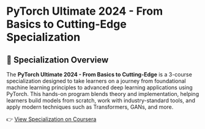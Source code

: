 # PyTorch Ultimate 2024 - From Basics to Cutting-Edge Specialization
## 🧠 Specialization Overview

The **PyTorch Ultimate 2024 - From Basics to Cutting-Edge** is a 3-course specialization designed to take learners on a journey from foundational machine learning principles to advanced deep learning applications using PyTorch. This hands-on program blends theory and implementation, helping learners build models from scratch, work with industry-standard tools, and apply modern techniques such as Transformers, GANs, and more.

👉 [View Specialization on Coursera](https://www.coursera.org/specializations/packt-pytorch-ultimate-2024---from-basics-to-cutting-edge)
